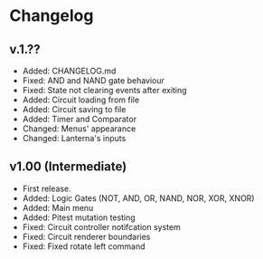 # Changelog

## v.1.??
- Added: CHANGELOG.md
- Fixed: AND and NAND gate behaviour
- Fixed: State not clearing events after exiting
- Added: Circuit loading from file
- Added: Circuit saving to file
- Added: Timer and Comparator
- Changed: Menus' appearance
- Changed: Lanterna's inputs

## v1.00 (Intermediate)
- First release.
- Added: Logic Gates (NOT, AND, OR, NAND, NOR, XOR, XNOR)
- Added: Main menu
- Added: Pitest mutation testing
- Fixed: Circuit controller notifcation system
- Fixed: Circuit renderer boundaries
- Fixed: Fixed rotate left command
